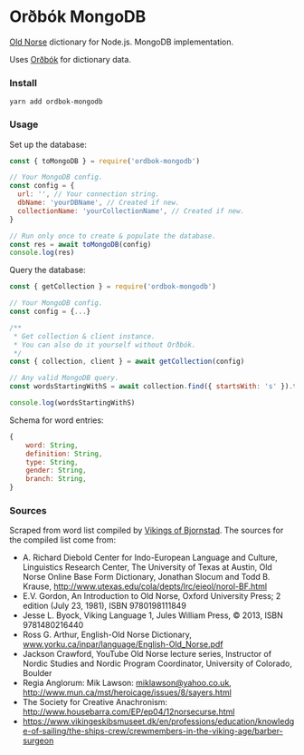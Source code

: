 # Orðbók MongoDB

[Old Norse](https://en.wikipedia.org/wiki/Old_Norse) dictionary for Node.js. MongoDB implementation.

Uses [Orðbók](https://github.com/stscoundrel/old-norse-ordbok) for dictionary data.


### Install

`yarn add ordbok-mongodb`

### Usage

Set up the database:

```javascript
const { toMongoDB } = require('ordbok-mongodb')

// Your MongoDB config.
const config = {
  url: '', // Your connection string.
  dbName: 'yourDBName', // Created if new.
  collectionName: 'yourCollectionName', // Created if new.
}

// Run only once to create & populate the database.
const res = await toMongoDB(config)
console.log(res)
```

Query the database:

```javascript
const { getCollection } = require('ordbok-mongodb')

// Your MongoDB config.
const config = {...}

/**
 * Get collection & client instance.
 * You can also do it yourself without Orðbók.
 */
const { collection, client } = await getCollection(config)

// Any valid MongoDB query.
const wordsStartingWithS = await collection.find({ startsWith: 's' }).toArray()

console.log(wordsStartingWithS)
```

Schema for word entries:

```javascript
{
    word: String,
    definition: String,
    type: String,
    gender: String,
    branch: String,
}
```

### Sources

Scraped from word list compiled by [Vikings of Bjornstad](https://www.vikingsofbjornstad.com/Old_Norse_Dictionary_E2N.shtm). The sources for the compiled list come from:

- A. Richard Diebold Center for Indo-European Language and Culture, Linguistics Research Center, The University of Texas at Austin, Old Norse Online Base Form Dictionary, Jonathan Slocum and Todd B. Krause, http://www.utexas.edu/cola/depts/lrc/eieol/norol-BF.html
- E.V. Gordon, An Introduction to Old Norse, Oxford University Press; 2 edition (July 23, 1981), ISBN 9780198111849
- Jesse L. Byock, Viking Language 1, Jules William Press, © 2013, ISBN 9781480216440
- Ross G. Arthur, English-Old Norse Dictionary, www.yorku.ca/inpar/language/English-Old_Norse.pdf
- Jackson Crawford, YouTube Old Norse lecture series, Instructor of Nordic Studies and Nordic Program Coordinator, University of Colorado, Boulder
- Regia Anglorum: Mik Lawson: miklawson@yahoo.co.uk, http://www.mun.ca/mst/heroicage/issues/8/sayers.html
- The Society for Creative Anachronism: http://www.housebarra.com/EP/ep04/12norsecurse.html
- https://www.vikingeskibsmuseet.dk/en/professions/education/knowledge-of-sailing/the-ships-crew/crewmembers-in-the-viking-age/barber-surgeon
